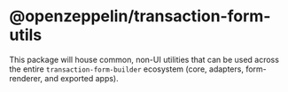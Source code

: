 # @openzeppelin/transaction-form-utils

This package will house common, non-UI utilities that can be used across the entire `transaction-form-builder` ecosystem (core, adapters, form-renderer, and exported apps).
